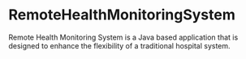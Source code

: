 # RemoteHealthMonitoringSystem
Remote Health Monitoring System is a Java based application that is designed to enhance the flexibility of a traditional hospital system.
